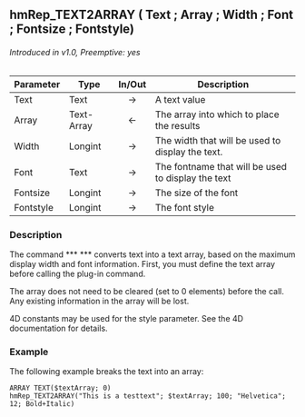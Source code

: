 ## hmRep_TEXT2ARRAY ( Text ; Array ; Width ; Font ; Fontsize ; Fontstyle)
###### Introduced in v1.0, Preemptive: yes

|Parameter|Type|In/Out|Description
|---|---|:---:|---
|Text|Text|→|A text value
|Array|Text-Array|←|The array into which to place the results
|Width|Longint|→|The width that will be used to display the text.
|Font|Text|→|The fontname that will be used to display the text
|Fontsize|Longint|→|The size of the font
|Fontstyle|Longint|→|The font style

### Description
The command *** <self> *** converts text into a text array, based on the maximum display width and font information. First, you must define the text array before calling the plug-in command.

The array does not need to be cleared (set to 0 elements) before the call. Any existing information in the array will be lost.

4D constants may be used for the style parameter. See the 4D documentation for details.

### Example
The following example breaks the text into an array:

```4d
ARRAY TEXT($textArray; 0)
hmRep_TEXT2ARRAY("This is a testtext"; $textArray; 100; "Helvetica"; 12; Bold+Italic)
```
